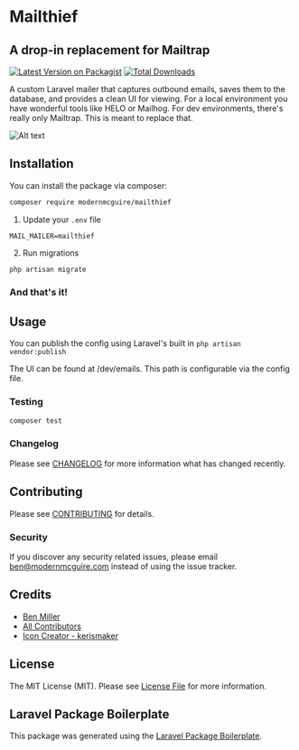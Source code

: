 # Mailthief

## A drop-in replacement for Mailtrap

[![Latest Version on Packagist](https://img.shields.io/packagist/v/modernmcguire/mailthief.svg?style=flat-square)](https://packagist.org/packages/modernmcguire/mailthief)
[![Total Downloads](https://img.shields.io/packagist/dt/modernmcguire/mailthief.svg?style=flat-square)](https://packagist.org/packages/modernmcguire/mailthief)


A custom Laravel mailer that captures outbound emails, saves them to the database, and provides a clean UI for viewing. For a local environment you have wonderful tools like HELO or Mailhog. For dev environments, there's really only Mailtrap. This is meant to replace that.

![Alt text](https://raw.githubusercontent.com/modernmcguire/mailthief/main/SCREENSHOT.png?raw=true "MailThief Screenshot")


## Installation

You can install the package via composer:

```bash
composer require modernmcguire/mailthief
```

1. Update your `.env` file

```env
MAIL_MAILER=mailthief
```

2. Run migrations

```bash
php artisan migrate
```

### And that's it!

## Usage

You can publish the config using Laravel's built in `php artisan vendor:publish`

The UI can be found at /dev/emails.
This path is configurable via the config file.

### Testing

```bash
composer test
```

### Changelog

Please see [CHANGELOG](CHANGELOG.md) for more information what has changed recently.

## Contributing

Please see [CONTRIBUTING](CONTRIBUTING.md) for details.

### Security

If you discover any security related issues, please email ben@modernmcguire.com instead of using the issue tracker.

## Credits

-   [Ben Miller](https://github.com/modernmcguire)
-   [All Contributors](../../contributors)
-   [Icon Creator - kerismaker](https://www.flaticon.com/authors/kerismaker)

## License

The MIT License (MIT). Please see [License File](LICENSE.md) for more information.

## Laravel Package Boilerplate

This package was generated using the [Laravel Package Boilerplate](https://laravelpackageboilerplate.com).
